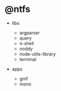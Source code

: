 # @ntfs

- libs

  - argparser
  - query
  - n-shell
  - noddy
  - node-utils-library
  - terminal

- apps
  - gmf
  - mono

